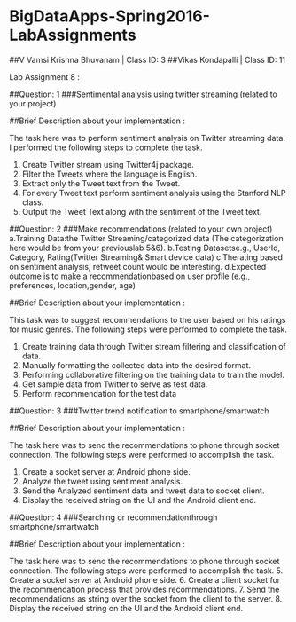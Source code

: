 # BigDataApps-Spring2016-LabAssignments
##V Vamsi Krishna Bhuvanam | Class ID: 3
##Vikas Kondapalli | Class ID: 11

Lab Assignment 8 :

##Question: 1
###Sentimental analysis using twitter streaming (related to your project)

##Brief Description about your implementation : 

The task here was to perform sentiment analysis on Twitter streaming data. I performed the following steps to complete the task.
1.	Create Twitter stream using Twitter4j package.
2.	Filter the Tweets where the language is English.
3.	Extract only the Tweet text from the Tweet.
4.	For every Tweet text perform sentiment analysis using the Stanford NLP class. 
5.	Output the Tweet Text along with the sentiment of the Tweet text.


##Question: 2
###Make recommendations (related to your own project) 
a.Training Data:the Twitter Streaming/categorized data (The categorization here would be from your previouslab 5&6). 
b.Testing Datasetse.g., UserId, Category, Rating(Twitter Streaming& Smart device data)
c.Therating based on sentiment analysis, retweet count would be interesting.
d.Expected outcome is to make a recommendationbased on user profile (e.g., preferences, location,gender, age)

##Brief Description about your implementation : 

This task was to suggest recommendations to the user based on his ratings for music genres. The following steps were performed to complete the task.
1.	Create training data through Twitter stream filtering and classification of data.
2.	Manually formatting the collected data into the desired format.
3.	Performing collaborative filtering on the training data to train the model.
4.	Get sample data from Twitter to serve as test data.
5.	Perform recommendation for the test data


##Question: 3
###Twitter trend notification to smartphone/smartwatch

##Brief Description about your implementation : 

The task here was to send the recommendations to phone through socket connection.
The following steps were performed to accomplish the task.
1.	Create a socket server at Android phone side.
2.	Analyze the tweet using sentiment analysis.
3.	Send the Analyzed sentiment data and tweet data to socket client.
4.	Display the received string on the UI and the Android client end. 


##Question: 4
###Searching or recommendationthrough smartphone/smartwatch

##Brief Description about your implementation : 

The task here was to send the recommendations to phone through socket connection.
The following steps were performed to accomplish the task.
5.	Create a socket server at Android phone side.
6.	Create a client socket for the recommendation process that provides recommendations.
7.	Send the recommendations as string over the socket from the client to the server.
8.	Display the received string on the UI and the Android client end. 

